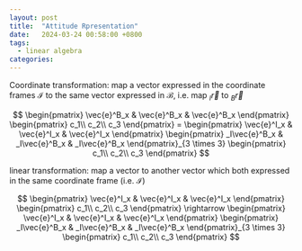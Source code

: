 ```yaml
---
layout: post
title:  "Attitude Rpresentation"
date:   2024-03-24 00:58:00 +0800
tags: 
  - linear algebra
categories:
---
```


Coordinate transformation: map a vector expressed in the coordinate frames $\mathcal{I}$ to the same vector expressed in $\mathcal{B}$, i.e. map $_I\vec{r}$ to $_B\vec{r}$

$$
\begin{pmatrix}
\vec{e}^B_x & \vec{e}^B_x & \vec{e}^B_x
\end{pmatrix}
\begin{pmatrix}
c_1\\
c_2\\
c_3
\end{pmatrix} = 
\begin{pmatrix}
\vec{e}^I_x & \vec{e}^I_x & \vec{e}^I_x
\end{pmatrix}
\begin{pmatrix}
_I\vec{e}^B_x & _I\vec{e}^B_x & _I\vec{e}^B_x
\end{pmatrix}_{3 \times 3}
\begin{pmatrix}
c_1\\
c_2\\
c_3
\end{pmatrix}
$$

linear transformation: map a vector to another vector which both expressed in the same coordinate frame (i.e. $\mathcal{I}$)

$$
\begin{pmatrix}
\vec{e}^I_x & \vec{e}^I_x & \vec{e}^I_x
\end{pmatrix}
\begin{pmatrix}
c_1\\
c_2\\
c_3
\end{pmatrix} \rightarrow
\begin{pmatrix}
\vec{e}^I_x & \vec{e}^I_x & \vec{e}^I_x
\end{pmatrix}
\begin{pmatrix}
_I\vec{e}^B_x & _I\vec{e}^B_x & _I\vec{e}^B_x
\end{pmatrix}_{3 \times 3}
\begin{pmatrix}
c_1\\
c_2\\
c_3
\end{pmatrix}
$$
